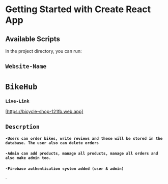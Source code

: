 # Getting Started with Create React App

## Available Scripts

In the project directory, you can run:


## `Website-Name`
   # `BikeHub`

### `Live-Link`
[https://bicycle-shop-121fb.web.app]


## `Descrption`
#### `-Users can order bikes, write reviews and these will be stored in the database. The user also can delete orders`
#### `-Admin can add products, manage all products, manage all orders and also make admin too. `
#### `-Firebase authentication system added (user & admin)`
`
